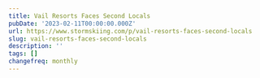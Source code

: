 ```yaml
---
title: Vail Resorts Faces Second Locals
pubDate: '2023-02-11T00:00:00.000Z'
url: https://www.stormskiing.com/p/vail-resorts-faces-second-locals
slug: vail-resorts-faces-second-locals
description: ''
tags: []
changefreq: monthly
---
```


<!-- Add post content below -->
